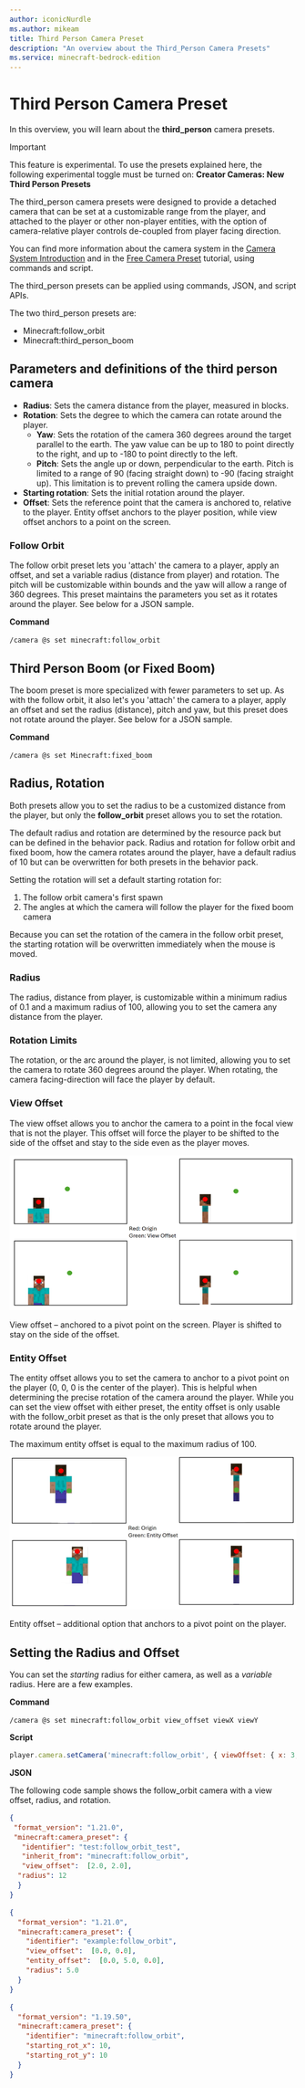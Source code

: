 ```yaml
---
author: iconicNurdle
ms.author: mikeam
title: Third Person Camera Preset
description: "An overview about the Third_Person Camera Presets"
ms.service: minecraft-bedrock-edition
---
```


# Third Person Camera Preset

In this overview, you will learn about the **third_person** camera presets.

> [!IMPORTANT]
> This feature is experimental. To use the presets explained here, the following experimental toggle must be turned on:
> **Creator Cameras: New Third Person Presets**

The third_person camera presets were designed to provide a detached camera that can be set at a customizable range from the player, and attached to the player or other non-player entities, with the option of camera-relative player controls de-coupled from player facing direction. 

You can find more information about the camera system in the [Camera System Introduction](CameraCommandIntroduction.md) and in the [Free Camera Preset](CameraPresetFree.md) tutorial, using commands and script.

The third_person presets can be applied using commands, JSON, and script APIs.

The two third_person presets are:

-	Minecraft:follow_orbit
-	Minecraft:third_person_boom

## Parameters and definitions of the third person camera 

- **Radius**: Sets the camera distance from the player, measured in blocks. 
- **Rotation**: Sets the degree to which the camera can rotate around the player.
  - **Yaw**: Sets the rotation of the camera 360 degrees around the target parallel to the earth. The yaw value can be up to 180 to point directly to the right, and up to -180 to point directly to the left. 
  - **Pitch**: Sets the angle up or down, perpendicular to the earth. Pitch is limited to a range of 90 (facing straight down) to -90 (facing straight up). This limitation is to prevent rolling the camera upside down. 
- **Starting rotation**: Sets the initial rotation around the player. 
- **Offset**: Sets the reference point that the camera is anchored to, relative to the player. Entity offset anchors to the player position, while view offset anchors to a point on the screen.

### Follow Orbit

The follow orbit preset lets you 'attach' the camera to a player, apply an offset, and set a variable radius (distance from player) and rotation. The pitch will be customizable within bounds and the yaw will allow a range of 360 degrees. This preset maintains the parameters you set as it rotates around the player. See below for a JSON sample. 

**Command**

`/camera @s set minecraft:follow_orbit`


## Third Person Boom (or Fixed Boom) 

The boom preset is more specialized with fewer parameters to set up. As with the follow orbit, it also let's you 'attach' the camera to a player, apply an offset and set the radius (distance), pitch and yaw, but this preset does not rotate around the player. See below for a JSON sample.  

**Command**

`/camera @s set Minecraft:fixed_boom`

## Radius, Rotation

Both presets allow you to set the radius to be a customized distance from the player, but only the **follow_orbit** preset allows you to set the rotation. 

The default radius and rotation are determined by the resource pack but can be defined in the behavior pack. Radius and rotation for follow orbit and fixed boom, how the camera rotates around the player, have a default radius of 10 but can be overwritten for both presets in the behavior pack. 

Setting the rotation will set a default starting rotation for:  

1. The follow orbit camera's first spawn  
1. The angles at which the camera will follow the player for the fixed boom camera

Because you can set the rotation of the camera in the follow orbit preset, the starting rotation will be overwritten immediately when the mouse is moved. 

### Radius

The radius, distance from player, is customizable within a minimum radius of 0.1 and a maximum radius of 100, allowing you to set the camera any distance from the player. 

### Rotation Limits

The rotation, or the arc around the player, is not limited, allowing you to set the camera to rotate 360 degrees around the player. When rotating, the camera facing-direction will face the player by default.

### View Offset

The view offset allows you to anchor the camera to a point in the focal view that is not the player. This offset will force the player to be shifted to the side of the offset and stay to the side even as the player moves.  

![image of Steve with dots demonstrating the origin and the view offset](Media/view_offset.png)

View offset – anchored to a pivot point on the screen. Player is shifted to stay on the side of the offset.

### Entity Offset

The entity offset allows you to set the camera to anchor to a pivot point on the player (0, 0, 0 is the center of the player). This is helpful when determining the precise rotation of the camera around the player. While you can set the view offset with either preset, the entity offset is only usable with the follow_orbit preset as that is the only preset that allows you to rotate around the player. 

The maximum entity offset is equal to the maximum radius of 100.

![image of Steve with dots demonstrating the origin and the entity offset](Media/entity_offset.png)

Entity offset – additional option that anchors to a pivot point on the player.

## Setting the Radius and Offset 

You can set the _starting_ radius for either camera, as well as a _variable_ radius. Here are a few examples. 

**Command**

`/camera @s set minecraft:follow_orbit view_offset viewX viewY`

**Script**

```javascript
player.camera.setCamera('minecraft:follow_orbit', { viewOffset: { x: 3, y: 3 } });
```

**JSON**

The following code sample shows the follow_orbit camera with a view offset, radius, and rotation. 

```json
{ 
 "format_version": "1.21.0",  
 "minecraft:camera_preset": {  
   "identifier": "test:follow_orbit_test",  
   "inherit_from": "minecraft:follow_orbit",  
   "view_offset":  [2.0, 2.0],  
  "radius": 12  
  } 
} 
```
 
```json
{ 
  "format_version": "1.21.0", 
  "minecraft:camera_preset": { 
    "identifier": "example:follow_orbit", 
    "view_offset":  [0.0, 0.0], 
    "entity_offset":  [0.0, 5.0, 0.0], 
    "radius": 5.0 
  } 
} 
```

```json
{ 
  "format_version": "1.19.50", 
  "minecraft:camera_preset": { 
    "identifier": "minecraft:follow_orbit", 
    "starting_rot_x": 10,
    "starting_rot_y": 10
  } 
} 
```
